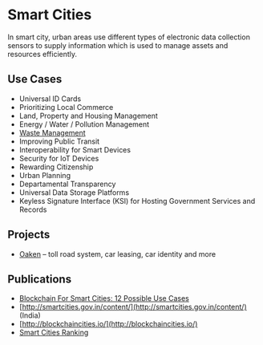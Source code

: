 # Smart Cities

In smart city, urban areas use different types of electronic data collection sensors to supply information which is used to manage assets and resources efficiently.

## Use Cases

* Universal ID Cards
* Prioritizing Local Commerce
* Land, Property and Housing Management
* Energy / Water / Pollution Management
* [Waste Management](asset-tracking/recyclechain.md)
* Improving Public Transit
* Interoperability for Smart Devices
* Security for IoT Devices
* Rewarding Citizenship
* Urban Planning
* Departamental Transparency
* Universal Data Storage Platforms
* Keyless Signature Interface \(KSI\) for Hosting Government Services and Records

## Projects

* [Oaken](https://www.oakeninnovations.com/) – toll road system, car leasing, car identity and more

## Publications

* [Blockchain For Smart Cities: 12 Possible Use Cases](https://www.disruptordaily.com/blockchain-use-cases-smart-cities/)
* [http://smartcities.gov.in/content/](http://smartcities.gov.in/content/) \(India\)
* [http://blockchaincities.io/](http://blockchaincities.io/)
* [Smart Cities Ranking](https://phys.org/news/2019-02-smart-cities-global-reveals.html)

